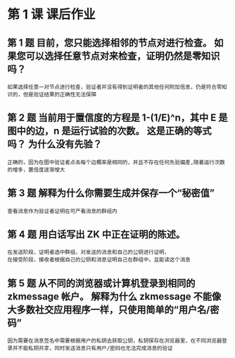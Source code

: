 # 第 1 课 课后作业

## 第 1 题 目前，您只能选择相邻的节点对进行检查。 如果您可以选择任意节点对来检查，证明仍然是零知识吗？

    如果选择任意一对节点进行检查，验证者并没有得到证明者的其他任何附加信息，仍是符合零知识的，但是验证结果的正确性无法保障

## 第 2 题 当前用于置信度的方程是 1-(1/E)^n，其中 E 是图中的边，n 是运行试验的次数。 这是正确的等式吗？ 为什么没有先验？

    正确的，因为在图中验证者点击每个边概率是相同的，并且不存在任何先验偏差,随着运行次数的增多，置信度逐渐增大

## 第 3 题 解释为什么你需要生成并保存一个“秘密值”

    查看消息作为验证者证明在可产看消息的群组内

## 第 4 题 用白话写出 ZK 中正在证明的陈述。

    在发送阶段，证明者选中群组，对发送的消息和自己的公钥进行证明，
    在接受阶段，接收者根据自己的公钥和消息证明自己在群组中，且能读这个消息

## 第 5 题 从不同的浏览器或计算机登录到相同的 zkmessage 帐户。 解释为什么 zkmessage 不能像大多数社交应用程序一样，只使用简单的“用户名/密码”

    因为需要在消息签名中需要根据用户的私钥去获取公钥，私钥保存在浏览器里，在不同浏览器登录并不能私钥共享，同时发送消息只有用户/密码也无法完成消息的验证
